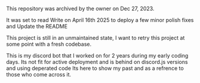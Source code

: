 ﻿This repository was archived by the owner on Dec 27, 2023. 

It was set to read Write on April 16th 2025 to deploy a few minor polish fixes and Update the README

This project is still in an unmaintained state, I want to retry this project at some point with a fresh codebase. 

This is my discord bot that I worked on for 2 years during my early coding days.
Its not fit for active deployment and is behind on discord.js versions and using deperated code
Its here to show my past and as a refrence to those who come across it.
